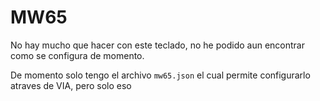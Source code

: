 # MW65

No hay mucho que hacer con este teclado, no he podido aun encontrar como se configura de momento.

De momento solo tengo el archivo `mw65.json` el cual permite configurarlo atraves de VIA,
pero solo eso
